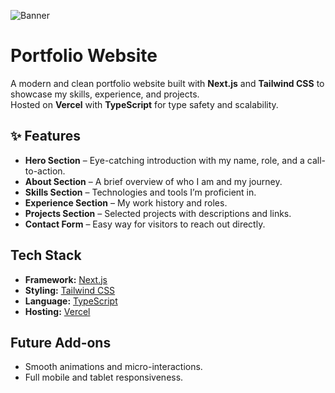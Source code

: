 ![Banner](./public/PORTFOLIO-BANNER.png)
# Portfolio Website

A modern and clean portfolio website built with **Next.js** and **Tailwind CSS** to showcase my skills, experience, and projects.  
Hosted on **Vercel** with **TypeScript** for type safety and scalability.


## ✨ Features

- **Hero Section** – Eye-catching introduction with my name, role, and a call-to-action.
- **About Section** – A brief overview of who I am and my journey.
- **Skills Section** – Technologies and tools I’m proficient in.
- **Experience Section** – My work history and roles.
- **Projects Section** – Selected projects with descriptions and links.
- **Contact Form** – Easy way for visitors to reach out directly.


## Tech Stack

- **Framework:** [Next.js](https://nextjs.org/)
- **Styling:** [Tailwind CSS](https://tailwindcss.com/)
- **Language:** [TypeScript](https://www.typescriptlang.org/)
- **Hosting:** [Vercel](https://vercel.com/)


## Future Add-ons

- Smooth animations and micro-interactions.
- Full mobile and tablet responsiveness.

